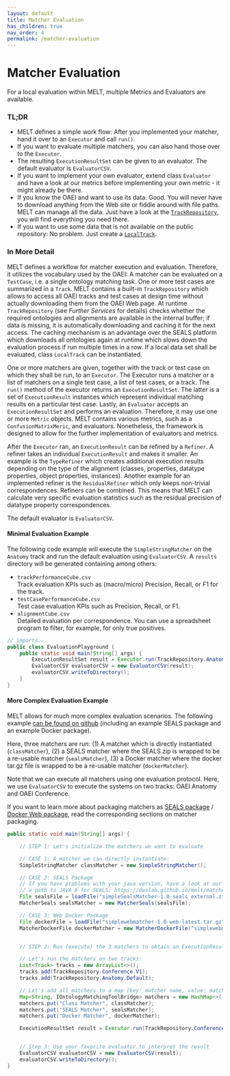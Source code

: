 ```yaml
---
layout: default
title: Matcher Evaluation
has_children: true
nav_order: 4
permalink: /matcher-evaluation
---
```




# Matcher Evaluation
For a local evaluation within MELT, multiple Metrics and Evaluators are available.

### TL;DR

* MELT defines a simple work flow: After you implemented your matcher, hand it over to an `Executor` and call `run()`.
* If you want to evaluate multiple matchers, you can also hand those over to the `Executor`.
* The resulting `ExecutionResultSet` can be given to an evaluator. The default evaluator is `EvaluatorCSV`.
* If you want to implement your own evaluator, extend class `Evaluator` and have a look at our metrics before implementing
your own metric - it might already be there.
* If you know the OAEI and want to use its data: Good. You will never have to download anything from the Web site or fiddle around with file paths. 
MELT can manage all the data. Just have a look at the [`TrackRepository`](https://dwslab.github.io/melt/track-repository), you will find everything you need there.
* If you want to use some data that is not available on the public repository: No problem. Just create a [`LocalTrack`](https://dwslab.github.io/melt/matcher-evaluation/local-track).

### In More Detail
MELT defines a workflow for matcher execution and evaluation. Therefore, it utilizes the vocabulary used by the OAEI: A
matcher can be evaluated on a `TestCase`, i.e. a single ontology matching task. One or more test cases are summarized in
a `Track`. MELT contains a built-in `TrackRepository` which allows to access all OAEI tracks and test cases at design time
without actually downloading them from the OAEI Web page. At runtime `TrackRepository` (see *Further Services* for details) checks whether the required
ontologies and alignments are available in the internal buffer; if data is missing, it is automatically downloading and
caching it for the next access. The caching mechanism is an advantage over the SEALS platform which downloads all ontologies
again at runtime which slows down the evaluation process if run multiple times in a row. If a local data set shall be
evaluated, class `LocalTrack` can be instantiated.

One or more matchers are given, together with the track or test case on which they shall be run, to an `Executor`. The 
Executor runs a matcher or a list of matchers on a single test case, a list of test cases, or a track. The `run()` method 
of the executor returns an `ExecutionResultSet`. The latter is a set of `ExecutionResult` instances which 
represent individual matching results on a particular test case. Lastly, an `Evaluator` accepts an `ExecutionResultSet` and performs an evaluation. Therefore, it may use one or more `Metric` objects. MELT contains various metrics, such as a 
`ConfusionMatrixMeric`, and evaluators. Nonetheless, the framework is designed to allow for the further implementation 
of evaluators and metrics.

After the `Executor` ran, an `ExecutionResult` can be refined by a `Refiner`. A refiner takes an individual `ExecutionResult` and makes it smaller. An example is the `TypeRefiner` which creates additional execution results depending on the type of 
the alignment (classes, properties, datatype properties, object properties, instances). Another example for an implemented 
refiner is the `ResidualRefiner` which only keeps non-trivial correspondences. Refiners can be combined. This means that 
MELT can calculate very specific evaluation statistics such as the residual precision of datatype property correspondences. 

The default evaluator is `EvaluatorCSV`.

#### Minimal Evaluation Example
The following code example will execute the `SimpleStringMatcher` on the `Anatomy` track
and run the default evaluation using `EvaluatorCSV`. A `results` directory will be generated containing
among others:
- `trackPerformanceCube.csv`<br/>Track evaluation KPIs such as (macro/micro) Precision, Recall, or F1 for the track.
- `testCasePerformanceCube.csv`<br/>Test case evaluation KPIs such as Precision, Recall, or F1. 
- `alignmentCube.csv`<br/>Detailed evaluation per correspondence. You can use a spreadsheet program to filter, for example, for only true positives.


```java
// imports...
public class EvaluationPlayground {
    public static void main(String[] args) {
        ExecutionResultSet result = Executor.run(TrackRepository.Anatomy.Default, new SimpleStringMatcher());
        EvaluatorCSV evaluatorCSV = new EvaluatorCSV(result);
        evaluatorCSV.writeToDirectory();
    }
}
```

#### More Complex Evaluation Example
MELT allows for much more complex evaluation scenarios. The following example [can be found on github](https://github.com/dwslab/melt/tree/master/examples/evaluationExample) (including an example SEALS package and an example Docker package). 

Here, three matchers are run: (1) A matcher which is directly instantiated (`classMatcher`), (2) a SEALS matcher where the SEALS zip is wrapped to be a re-usable matcher (`sealsMatcher`), (3) a Docker matcher where the docker tar.gz file is wrapped to be a re-usable matcher (`dockerMatcher`).

Note that we can execute all matchers using one evaluation protocol. Here, we use `EvaluatorCSV` to execute the systems on two tracks: OAEI Anatomy and OAEI Conference.

If you want to learn more about packaging matchers as [SEALS package](https://dwslab.github.io/melt/matcher-packaging/seals) / [Docker Web package](https://dwslab.github.io/melt/matcher-packaging/web), read the corresponding sections on matcher packaging.

```java
public static void main(String[] args) {

    // STEP 1: Let's initialize the matchers we want to evaluate

    // CASE 1: A matcher we can directly instantiate:
    SimpleStringMatcher classMatcher = new SimpleStringMatcher();

    // CASE 2: SEALS Package
    // If you have problems with your java version, have a look at our user guide on how to manually set
    // a path to JAVA 8 for SEALS: https://dwslab.github.io/melt/matcher-packaging/seals#evaluate-and-re-use-a-seals-package-with-melt
    File sealsFile = loadFile("simpleSealsMatcher-1.0-seals_external.zip");
    MatcherSeals sealsMatcher = new MatcherSeals(sealsFile);

    // CASE 3: Web Docker Package
    File dockerFile = loadFile("simplewebmatcher-1.0-web-latest.tar.gz");
    MatcherDockerFile dockerMatcher = new MatcherDockerFile("simplewebmatcher-1.0-web", dockerFile);


    // STEP 2: Run (execute) the 3 matchers to obtain an ExecutionResultSet instance

    // Let's run the matchers on two tracks:
    List<Track> tracks = new ArrayList<>();
    tracks.add(TrackRepository.Conference.V1);
    tracks.add(TrackRepository.Anatomy.Default);

    // Let's add all matchers to a map (key: matcher name, value: matcher instance)
    Map<String, IOntologyMatchingToolBridge> matchers = new HashMap<>();
    matchers.put("Class Matcher", classMatcher);
    matchers.put("SEALS Matcher", sealsMatcher);
    matchers.put("Docker Matcher", dockerMatcher);

    ExecutionResultSet result = Executor.run(TrackRepository.Conference.V1, matchers);


    // Step 3: Use your favorite evaluator to interpret the result
    EvaluatorCSV evaluatorCSV = new EvaluatorCSV(result);
    evaluatorCSV.writeToDirectory();
}
```